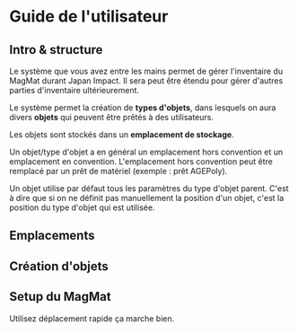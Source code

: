 # Guide de l'utilisateur

## Intro & structure

Le système que vous avez entre les mains permet de gérer l'inventaire du MagMat durant Japan Impact. Il sera peut être étendu pour gérer d'autres parties d'inventaire ultérieurement.

Le système permet la création de **types d'objets**, dans lesquels on aura divers **objets** qui peuvent être prêtés à des utilisateurs.

Les objets sont stockés dans un **emplacement de stockage**. 

Un objet/type d'objet a en général un emplacement hors convention et un emplacement en convention. L'emplacement hors convention peut être remplacé par un prêt de matériel (exemple : prêt AGEPoly).

Un objet utilise par défaut tous les paramètres du type d'objet parent. C'est à dire que si on ne définit pas manuellement la position d'un objet, c'est la position du type d'objet qui est utilisée.

## Emplacements

## Création d'objets


## Setup du MagMat

Utilisez déplacement rapide ça marche bien.
